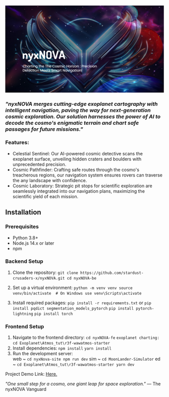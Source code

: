![nyxNOVA Logo](nyxNOVA-fe/nyxNova-site/public/images/display.png)

### *"nyxNOVA merges cutting-edge exoplanet cartography with intelligent navigation, paving the way for next-generation cosmic exploration. Our solution harnesses the power of AI to decode the cosmo's enigmatic terrain and chart safe passages for future missions."*

### Features:

 - Celestial Sentinel: Our AI-powered cosmic detective scans the exoplanet surface, unveiling hidden craters and boulders with unprecedented precision.
 - Cosmic Pathfinder: Crafting safe routes through the cosmo's treacherous regions, our navigation system ensures rovers can traverse the any landscape with confidence.
 - Cosmic Laboratory: Strategic pit stops for scientific exploration are seamlessly integrated into our navigation plans, maximizing the scientific yield of each mission.

## Installation

### Prerequisites

- Python 3.8+
- Node.js 14.x or later
- npm

### Backend Setup

1. Clone the repository:
   `git clone https://github.com/stardust-crusaders-x/nyxNOVA.git
      cd nyxNOVA-be`

3. Set up a virtual environment:
   `python -m venv venv
source venv/bin/activate  # On Windows use venv\Scripts\activate`
4. Install required packages:
   `pip install -r requirements.txt`
   or
   `pip install pqdict segmentation_models_pytorch`
   `pip install pytorch-lightning`
   `pip install torch`
### Frontend Setup

1. Navigate to the frontend directory:
   `cd nyxNOVA-fe`
 `exoplanet charting: cd Exoplanet\Atmos_tut\r3f-wawatmos-starter`
3. Install dependencies:
  `npm install` `yarn install`
4. Run the development server:  
  web ~ ``cd nyxNova-site
            npm run dev``
  sim ~ ``cd MoonLander-Simulator``
   ed ~ ``cd Exoplanet\Atmos_tut\r3f-wawatmos-starter
           yarn dev``
  

Project Demo Link: [Here.](https://youtu.be/RsnvzgQ9zzY)

*"One small step for a cosmo, one giant leap for space exploration."* 
— The nyxNOVA Vanguard

